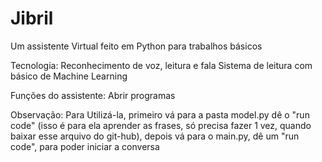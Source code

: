 # Jibril
Um assistente Virtual feito em Python para trabalhos básicos

Tecnologia:
    Reconhecimento de voz, leitura e fala
    Sistema de leitura com básico de Machine Learning

Funções do assistente:
    Abrir programas

Observação:
    Para Utilizá-la, primeiro vá para a pasta model.py dê o "run code" (isso é para ela aprender as frases, só precisa fazer 1 vez, quando baixar esse arquivo do git-hub), depois vá para o main.py, dê um "run code", para poder iniciar a conversa